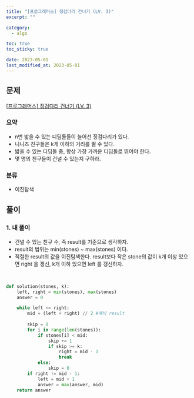 ```yaml
---
title: "[프로그래머스] 징검다리 건너기 (LV. 3)"
excerpt: ""

category:
  - algo

toc: true
toc_sticky: true

date: 2023-05-01
last_modified_at: 2023-05-01
---
```


## 문제

[[프로그래머스] 징검다리 건너기 (LV. 3)](https://school.programmers.co.kr/learn/courses/30/lessons/64062)

### 요약

- n번 밟을 수 있는 디딤돌들이 늘어선 징검다리가 있다.
- 니니즈 친구들은 k개 이하의 거리를 뛸 수 있다.
- 밟을 수 있는 디딤돌 중, 항상 가장 가까운 디딤돌로 뛰어야 한다.
- 몇 명의 친구들이 건널 수 있는지 구하라.

### 분류

- 이진탐색

## 풀이

### 1. 내 풀이

- 건널 수 있는 친구 수, 즉 result를 기준으로 생각하자.
- result의 범위는 min(stones) ~ max(stones) 이다.
- 적절한 result의 값을 이진탐색한다. result보다 작은 stone의 값이 k개 이상 있으면 right 을 갱신, k개 이하 있으면 left 를 갱신하자.

<br>


```python
def solution(stones, k):
    left, right = min(stones), max(stones)
    answer = 0

    while left <= right:
        mid = (left + right) // 2 #예비 result
        
        skip = 0
        for i in range(len(stones)):
            if stones[i] < mid:
                skip += 1
                if skip >= k:
                    right = mid - 1
                    break
            else:
                skip = 0
        if right != mid - 1:
            left = mid + 1
            answer = max(answer, mid)
    return answer

```